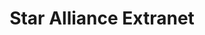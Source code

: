 ---
layout: showcase
title: Star Alliance Extranet
category: showcases
summary: The Star Alliance Extranet.
images:
  - name: Star Alliance Extranet
    file: star-alliance.jpg
---